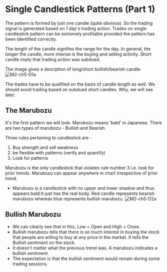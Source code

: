 # Single Candlestick Patterns (Part 1)

The pattern is formed by just one candle (quite obvious). So the trading signal is generated based on 1 day's trading action. Trades on single candlestick pattern can be extremely profitable provided the pattern has been identified correctly.

The length of the candle signifies the range for the day. In general, the longer the candle, more intense is the buying and selling activity. Short candle imply that trading action was subdued.

The image gives a desciption of long/short bullish/bearish candle.
![M2-ch5-D1a](https://user-images.githubusercontent.com/62146744/81472756-b82bc200-9217-11ea-8bf4-ac91801c246b.jpg)

The trades have to be qualified on the basis of candle length as well. We should avoid trading based on subdued short candles. Why, we will see later.

## The Marubozu

It's the first pattern we will look. Marubozu means 'bald' in Japanese. There are two types of marubozu - Bullish and Bearish.

Three rules pertaining to candlestick are - 
1. Buy strength and sell weakness
2. be flexible with patterns (verify and quantify)
3. Look for patterns

Marubozu is the only candlestick that violates rule number 3 i.e. look for prior trends. Marubozu can appear anywhere in chart irrespective of prior trend.

* Marubozu is a candlestick with no upper and lower shadow and thus appears bald.It just has the real body. Red candle represents bearish marubozu whereas blue represents bullish marubozu.
![M2-ch5-D2a](https://user-images.githubusercontent.com/62146744/81496308-5715f400-92d4-11ea-9630-7fc2104c87a8.jpg)

## Bullish Marubozu

* We can clearly see that in this, Low = Open and High = Close.
* Bullish marubozu tells that there is so much interest in buying the stock that people are willing to buy at any price in the market. It tells the Bullish sentiment on the stock.
* It doesn't matter what the previous trend was. A marubozu indicates a bullish sentiment.
* The expectation is that the bullish sentiment would remain during some trading sessions.





